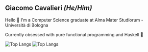 ## Giacomo Cavalieri _(He/Him)_
Hello 👋 I'm a Computer Science graduate at Alma Mater Studiorum - Università di Bologna

Currently obsessed with pure functional programming and Haskell 💜

![Top Langs](https://github-readme-stats.vercel.app/api/top-langs/?username=giacomocavalieri&layout=compact&hide=html,scss,css,tex&exclude_repo=software-foundations&theme=dark#gh-dark-mode-only)
![Top Langs](https://github-readme-stats.vercel.app/api/top-langs/?username=giacomocavalieri&layout=compact&hide=html,scss,css,tex&exclude_repo=software-foundations&theme=default#gh-light-mode-only)
